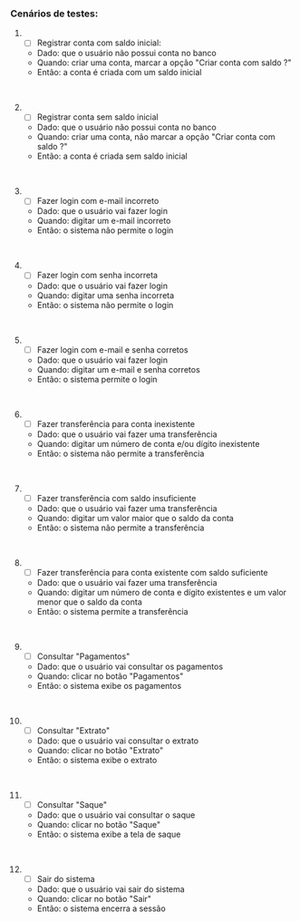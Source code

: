 <h3>Cenários de testes:</h3>

1) - [ ] Registrar conta com saldo inicial:
   - Dado: que o usuário não possui conta no banco
   - Quando: criar uma conta, marcar a opção "Criar conta com saldo ?"
   - Então: a conta é criada com um saldo inicial
   <p><br /></p>
2) - [ ] Registrar conta sem saldo inicial
   - Dado: que o usuário não possui conta no banco
   - Quando: criar uma conta, não marcar a opção "Criar conta com saldo ?"
   - Então: a conta é criada sem saldo inicial
    <p><br /></p>
3) - [ ] Fazer login com e-mail incorreto
   - Dado: que o usuário vai fazer login
   - Quando: digitar um e-mail incorreto
   - Então: o sistema não permite o login
     <p><br /></p>
4) - [ ] Fazer login com senha incorreta
   - Dado: que o usuário vai fazer login
   - Quando: digitar uma senha incorreta
   - Então: o sistema não permite o login
     <p><br /></p>
5) - [ ] Fazer login com e-mail e senha corretos
   - Dado: que o usuário vai fazer login
   - Quando: digitar um e-mail e senha corretos
   - Então: o sistema permite o login
     <p><br /></p>
6) - [ ] Fazer transferência para conta inexistente
   - Dado: que o usuário vai fazer uma transferência
   - Quando: digitar um número de conta e/ou dígito inexistente
   - Então: o sistema não permite a transferência
     <p><br /></p>
7) - [ ] Fazer transferência com saldo insuficiente
   - Dado: que o usuário vai fazer uma transferência
   - Quando: digitar um valor maior que o saldo da conta
   - Então: o sistema não permite a transferência
     <p><br /></p>
8) - [ ] Fazer transferência para conta existente com saldo suficiente
   - Dado: que o usuário vai fazer uma transferência
   - Quando: digitar um número de conta e dígito existentes e um valor menor que o saldo da conta
   - Então: o sistema permite a transferência
     <p><br /></p>
9) - [ ] Consultar "Pagamentos"
   - Dado: que o usuário vai consultar os pagamentos
   - Quando: clicar no botão "Pagamentos"
   - Então: o sistema exibe os pagamentos
     <p><br /></p>
10) - [ ] Consultar "Extrato"
    - Dado: que o usuário vai consultar o extrato
    - Quando: clicar no botão "Extrato"
    - Então: o sistema exibe o extrato
      <p><br /></p>
11) - [ ] Consultar "Saque"
    - Dado: que o usuário vai consultar o saque
    - Quando: clicar no botão "Saque"
    - Então: o sistema exibe a tela de saque
      <p><br /></p>
12) - [ ] Sair do sistema
    - Dado: que o usuário vai sair do sistema
    - Quando: clicar no botão "Sair"
    - Então: o sistema encerra a sessão
